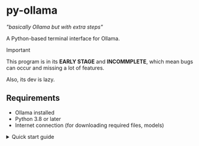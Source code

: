 # py-ollama
*"basically Ollama but with extra steps"*

A Python-based terminal interface for Ollama.
> [!IMPORTANT]  
> This program is in its **EARLY STAGE** and **INCOMMPLETE**, which mean bugs can occur and missing a lot of features.
>
> Also, its dev is lazy.
 
## Requirements
- Ollama installed
- Python 3.8 or later
- Internet connection (for downloading required files, models)
<details>
<summary>Quick start guide</summary>

  # Quick start guide
  
  ### 1. Preparing
  Assuming you have Python 3.8 (or later) and Ollama are already installed.
  Check if your Python install is compatible by running `py` or `python3` in terminal.
  If Python is installed, terminal should output like this:
  ```
  > py
  Python 3.12.7 (main, Feb  4 2025, 14:46:03) [GCC 14.2.0] on linux
  Type "help", "copyright", "credits" or "license" for more information.
  >>> 
  ```
  Otherwise, go to https://www.python.org/downloads/ to download Python.
  
  ### 2. Running py-ollama
  Download or clone the repo.
  Install required dependencies from text file `requirements.txt`:
  ```
  py -m pip install -r requirements.txt
  ```
  Download your desired model for Ollama by running:
  ```
  ollama pull [model]
  ```
  with [model] is a name of your chosen model.
  All downloadable models can be found here https://ollama.com/search
  
  Example:
  ```
  ollama pull llama3.2:1b
  ```
  The command above is used to pull a version of `llama3.2` model with 1 billion parameters for low-end computers.
  
  Run `py-ollama.py` with:
  ```
  py pyollama.py
  ```
  Follow the program instructions.
</details>
